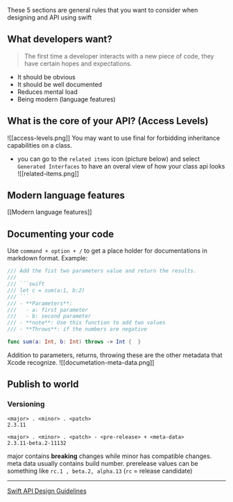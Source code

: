 These 5 sections are general rules that you want to consider when designing and API using swift
## What developers want?
> The first time a developer interacts with a new piece of code, they have certain hopes and expectations.

* It should be obvious
* It should be well documented
* Reduces mental load
* Being modern (language features)
## What is the core of your API? (Access Levels)
![[access-levels.png]]
You may want to use final for forbidding inheritance capabilities on a class.
* you can go to the `related items` icon (picture below) and select `Generated Interfaces` to have an overal view of how your class api looks
![[related-items.png]]
## Modern language features
[[Modern language features]]
## Documenting your code
Use `command + option + /` to get a place holder for documentations in markdown format.
Example:
```Swift
/// Add the fist two parameters value and return the results.
///
/// ```swift
/// let c = sum(a:1, b:2)
/// ```
/// - **Parameters**:
///   - a: first parameter
///   - b: second parameter
/// - **note**: Use this function to add two values
/// - **Throws**: if the numbers are negative

func sum(a: Int, b: Int) throws -> Int {  }
```
Addition to parameters, returns, throwing these are the other metadata that Xcode recognize.
![[documetation-meta-data.png]]

## Publish to world
### Versioning
```
<major> . <minor> . <patch>
2.3.11

<major> . <minor> . <patch> - <pre-release> + <meta-data>
2.3.11-beta.2-11132
```
major contains **breaking** changes while minor has compatible changes.
meta data usually contains build number.
prerelease values can be something like `rc.1 , beta.2, alpha.13` (`rc` = release candidate)

<hr>

[Swift API Design Guidelines](https://www.swift.org/documentation/api-design-guidelines/#argument-labels)

